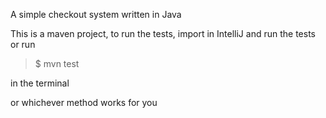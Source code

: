 A simple checkout system written in Java


This is a maven project, to run the tests, 
import in IntelliJ and run the tests or run

> $ mvn test

in the terminal

or whichever method works for you